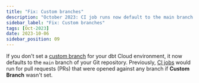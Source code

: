 ```yaml
---
title: "Fix: Custom branches"
description: "October 2023: CI job runs now default to the main branch of the Git repository when a custom branch isn't set"
sidebar_label: "Fix: Custom branches"
tags: [Oct-2023]
date: 2023-10-06
sidebar_position: 09
---
```


If you don't set a [custom branch](/docs/dbt-cloud-environments#custom-branch-behavior) for your dbt Cloud environment, it now defaults to the `main` branch of your Git repository. Previously, [CI jobs](/docs/deploy/ci-jobs) would run for pull requests (PRs) that were opened against any branch if **Custom Branch** wasn't set. 


